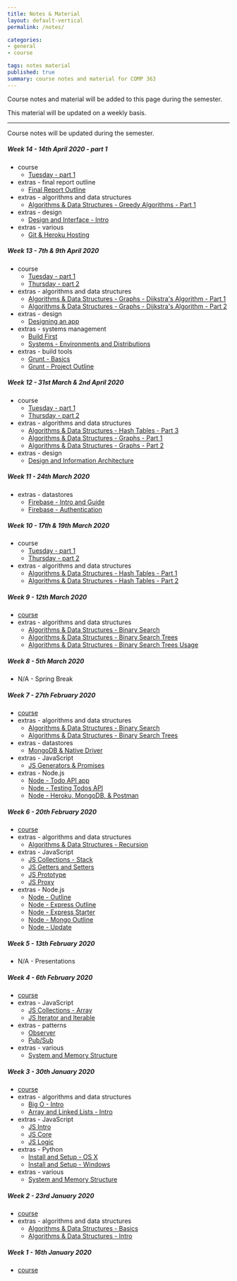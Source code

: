 ```yaml
---
title: Notes & Material
layout: default-vertical
permalink: /notes/

categories:
- general
- course

tags: notes material
published: true
summary: course notes and material for COMP 363
---
```


Course notes and material will be added to this page during the semester.

This material will be updated on a weekly basis.

***

Course notes will be updated during the semester.

##### Week 14 - 14th April 2020 - part 1

  * course
    * [Tuesday - part 1](/assets/docs/2020/comp363-week14-part1.pdf)
  * extras - final report outline
    * [Final Report Outline](/assets/docs/2020/comp363-final-report-outline-2020.pdf)
  * extras - algorithms and data structures
    * [Algorithms & Data Structures - Greedy Algorithms - Part 1](/assets/docs/extras/notes-alg-ds-greedy-algs-part1.pdf)
  * extras - design
    * [Design and Interface - Intro](/assets/docs/extras/design/design-interface-intro.pdf)
  * extras - various
    * [Git & Heroku Hosting](/assets/docs/extras/various/git-heroku-setup.pdf)

##### Week 13 - 7th & 9th April 2020

  * course
    * [Tuesday - part 1](/assets/docs/2020/comp363-week13-part1.pdf)
    * [Thursday - part 2](/assets/docs/2020/comp363-week13-part2.pdf)
  * extras - algorithms and data structures
    * [Algorithms & Data Structures - Graphs - Dijkstra's Algorithm - Part 1](/assets/docs/extras/notes-alg-ds-graphs-dijkstra-part1.pdf)
    * [Algorithms & Data Structures - Graphs - Dijkstra's Algorithm - Part 2](/assets/docs/extras/notes-alg-ds-graphs-dijkstra-part2.pdf)
  * extras - design
    * [Designing an app](/assets/docs/extras/design/design-our-app.pdf)
  * extras - systems management
    * [Build First](/assets/docs/extras/systems-mgmt/notes-build-first.pdf)
    * [Systems - Environments and Distributions](/assets/docs/extras/systems-mgmt/notes-system-env-dist.pdf)
  * extras - build tools
    * [Grunt - Basics](/assets/docs/extras/systems-mgmt/notes-grunt-basics.pdf)
    * [Grunt - Project Outline](/assets/docs/extras/systems-mgmt/grunt-project-outline.pdf)

##### Week 12 - 31st March & 2nd April 2020

  * course
    * [Tuesday - part 1](/assets/docs/2020/comp363-week12-part1.pdf)
    * [Thursday - part 2](/assets/docs/2020/comp363-week12-part2.pdf)
  * extras - algorithms and data structures
    * [Algorithms & Data Structures - Hash Tables - Part 3](/assets/docs/extras/notes-alg-ds-hash-tables-part3.pdf)
    * [Algorithms & Data Structures - Graphs - Part 1](/assets/docs/extras/notes-alg-ds-graphs-part1.pdf)
    * [Algorithms & Data Structures - Graphs - Part 2](/assets/docs/extras/notes-alg-ds-graphs-part2.pdf)
  * extras - design
    * [Design and Information Architecture](/assets/docs/extras/design/design-information-architecture.pdf)

##### Week 11 - 24th March 2020

  * extras - datastores
    * [Firebase - Intro and Guide](/assets/docs/extras/datastores/firebase/ds-firebase-guide.pdf)
    * [Firebase - Authentication](/assets/docs/extras/datastores/firebase/ds-firebase-auth-guide.pdf)

##### Week 10 - 17th & 19th March 2020

  * course
    * [Tuesday - part 1](/assets/docs/2020/comp363-week10-part1.pdf)
    * [Thursday - part 2](/assets/docs/2020/comp363-week10-part2.pdf)
  * extras - algorithms and data structures
    * [Algorithms & Data Structures - Hash Tables - Part 1](/assets/docs/extras/notes-alg-ds-hash-tables-part1.pdf)
    * [Algorithms & Data Structures - Hash Tables - Part 2](/assets/docs/extras/notes-alg-ds-hash-tables-part2.pdf)

##### Week 9 - 12th March 2020

  * [course](/assets/docs/2020/comp363-week9.pdf)
  * extras - algorithms and data structures
    * [Algorithms & Data Structures - Binary Search](/assets/docs/extras/notes-alg-ds-binary-search.pdf)
    * [Algorithms & Data Structures - Binary Search Trees](/assets/docs/extras/notes-alg-ds-binary-search-tree.pdf)
    * [Algorithms & Data Structures - Binary Search Trees Usage](/assets/docs/extras/notes-alg-ds-binary-search-tree-usage.pdf)

##### Week 8 - 5th March 2020

  * N/A - Spring Break

##### Week 7 - 27th February 2020
  * [course](/assets/docs/2020/comp363-week7.pdf)
  * extras - algorithms and data structures
    * [Algorithms & Data Structures - Binary Search](/assets/docs/extras/notes-alg-ds-binary-search.pdf)
    * [Algorithms & Data Structures - Binary Search Trees](/assets/docs/extras/notes-alg-ds-binary-search-tree.pdf)
  * extras - datastores
    * [MongoDB & Native Driver](/assets/docs/extras/datastores/mongodb/data-stores-apis.pdf)
  * extras - JavaScript
    * [JS Generators & Promises](/assets/docs/extras/javascript/js-generators-promises.pdf)
  * extras - Node.js
    * [Node - Todo API app](/assets/docs/extras/node/node-api-todos/node-todos-api.pdf)
    * [Node - Testing Todos API](/assets/docs/extras/node/node-api-todos/testing-todos-api.pdf)
    * [Node - Heroku, MongoDB, & Postman](/assets/docs/extras/node/node-api-todos/heroku-mongo-postman.pdf)

##### Week 6 - 20th February 2020
  * [course](/assets/docs/2020/comp363-week6.pdf)
  * extras - algorithms and data structures
    * [Algorithms & Data Structures - Recursion](/assets/docs/extras/notes-alg-ds-recursion.pdf)
  * extras - JavaScript
    * [JS Collections - Stack](/assets/docs/extras/javascript/js-collections-stack.pdf)
    * [JS Getters and Setters](/assets/docs/extras/javascript/js-getters-setters.pdf)
    * [JS Prototype](/assets/docs/extras/javascript/js-prototype.pdf)
    * [JS Proxy](/assets/docs/extras/javascript/js-proxy.pdf)
  * extras - Node.js
    * [Node - Outline](/assets/docs/extras/node/nodejs-outline.pdf)
    * [Node - Express Outline](/assets/docs/extras/node/nodejs-express-outline.pdf)
    * [Node - Express Starter](/assets/docs/extras/node/nodejs-express-starter.pdf)
    * [Node - Mongo Outline](/assets/docs/extras/node/nodejs-outline.pdf)
    * [Node - Update](/assets/docs/extras/node/nodejs-update.pdf)

##### Week 5 - 13th February 2020
  * N/A - Presentations

##### Week 4 - 6th February 2020
  * [course](/assets/docs/2020/comp363-week4.pdf)
  * extras - JavaScript
    * [JS Collections - Array](/assets/docs/extras/javascript/js-collections-array.pdf)
    * [JS Iterator and Iterable](/assets/docs/extras/javascript/js-iterator-iterable.pdf)
  * extras - patterns
    * [Observer](/assets/docs/extras/patterns/observer-pattern.pdf)
    * [Pub/Sub](/assets/docs/extras/patterns/pubsub-pattern.pdf)
  * extras - various
    * [System and Memory Structure](/assets/docs/extras/various/notes-alg-ds-sys-mem-structure.pdf)

##### Week 3 - 30th January 2020
  * [course](/assets/docs/2020/comp363-week3.pdf)
  * extras - algorithms and data structures
    * [Big O - Intro](/assets/docs/extras/notes-alg-ds-big-o-intro.pdf)
    * [Array and Linked Lists - Intro](/assets/docs/extras/notes-alg-ds-arrays-linkedlists-intro.pdf)
  * extras - JavaScript
    * [JS Intro](/assets/docs/extras/javascript/js-intro.pdf)
    * [JS Core](/assets/docs/extras/javascript/js-core.pdf)
    * [JS Logic](/assets/docs/extras/javascript/js-logic.pdf)
  * extras - Python
    * [Install and Setup - OS X](/assets/docs/extras/python/python-install-setup-osx.pdf)
    * [Install and Setup - Windows](/assets/docs/extras/python/python-install-setup-windows.pdf)
  * extras - various
    * [System and Memory Structure](/assets/docs/extras/various/notes-alg-ds-sys-mem-structure.pdf)

##### Week 2 - 23rd January 2020
  * [course](/assets/docs/2020/comp363-week2.pdf)
  * extras - algorithms and data structures
    * [Algorithms & Data Structures - Basics](/assets/docs/extras/notes-alg-ds-basic.pdf)
    * [Algorithms & Data Structures - Intro](/assets/docs/extras/notes-alg-ds-intro.pdf)

##### Week 1 - 16th January 2020
  * [course](/assets/docs/2020/comp363-week1.pdf)